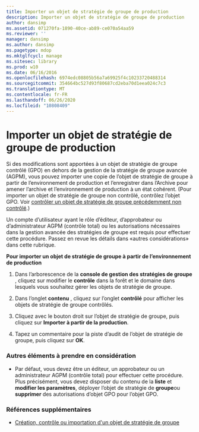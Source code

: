 ```yaml
---
title: Importer un objet de stratégie de groupe de production
description: Importer un objet de stratégie de groupe de production
author: dansimp
ms.assetid: 071270fa-1890-40ce-ab89-ce070a54aa59
ms.reviewer: ''
manager: dansimp
ms.author: dansimp
ms.pagetype: mdop
ms.mktglfcycl: manage
ms.sitesec: library
ms.prod: w10
ms.date: 06/16/2016
ms.openlocfilehash: 6974edc08805b56a7a69925f4c10233720488314
ms.sourcegitcommit: 354664bc527d93f80687cd2eba70d1eea024c7c3
ms.translationtype: MT
ms.contentlocale: fr-FR
ms.lasthandoff: 06/26/2020
ms.locfileid: "10808409"
---
```

# Importer un objet de stratégie de groupe de production


Si des modifications sont apportées à un objet de stratégie de groupe contrôlé (GPO) en dehors de la gestion de la stratégie de groupe avancée (AGPM), vous pouvez importer une copie de l’objet de stratégie de groupe à partir de l’environnement de production et l’enregistrer dans l’Archive pour amener l’archive et l’environnement de production à un état cohérent. (Pour importer un objet de stratégie de groupe non contrôlé, contrôlez l’objet GPO. Voir [contrôler un objet de stratégie de groupe précédemment non contrôlé](control-a-previously-uncontrolled-gpo.md).)

Un compte d’utilisateur ayant le rôle d’éditeur, d’approbateur ou d’administrateur AGPM (contrôle total) ou les autorisations nécessaires dans la gestion avancée des stratégies de groupe est requis pour effectuer cette procédure. Passez en revue les détails dans «autres considérations» dans cette rubrique.

**Pour importer un objet de stratégie de groupe à partir de l’environnement de production**

1.  Dans l’arborescence de la **console de gestion des stratégies de groupe** , cliquez sur modifier le **contrôle** dans la forêt et le domaine dans lesquels vous souhaitez gérer les objets de stratégie de groupe.

2.  Dans l’onglet **contenu** , cliquez sur l’onglet **contrôlé** pour afficher les objets de stratégie de groupe contrôlés.

3.  Cliquez avec le bouton droit sur l’objet de stratégie de groupe, puis cliquez sur **Importer à partir de la production**.

4.  Tapez un commentaire pour la piste d’audit de l’objet de stratégie de groupe, puis cliquez sur **OK**.

### Autres éléments à prendre en considération

-   Par défaut, vous devez être un éditeur, un approbateur ou un administrateur AGPM (contrôle total) pour effectuer cette procédure. Plus précisément, vous devez disposer du contenu de la **liste** et **modifier les paramètres**, déployer l’objet de stratégie de **groupe**ou **supprimer** des autorisations d’objet GPO pour l’objet GPO.

### Références supplémentaires

-   [Création, contrôle ou importation d'un objet de stratégie de groupe](creating-controlling-or-importing-a-gpo-approver.md)

 

 






